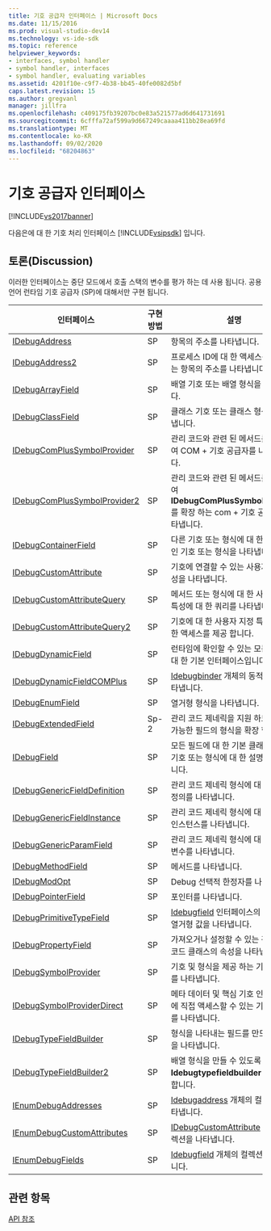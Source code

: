 ```yaml
---
title: 기호 공급자 인터페이스 | Microsoft Docs
ms.date: 11/15/2016
ms.prod: visual-studio-dev14
ms.technology: vs-ide-sdk
ms.topic: reference
helpviewer_keywords:
- interfaces, symbol handler
- symbol handler, interfaces
- symbol handler, evaluating variables
ms.assetid: 4201f10e-c9f7-4b38-bb45-40fe0082d5bf
caps.latest.revision: 15
ms.author: gregvanl
manager: jillfra
ms.openlocfilehash: c409175fb39207bc0e83a521577ad6d641731691
ms.sourcegitcommit: 6cfffa72af599a9d667249caaaa411bb28ea69fd
ms.translationtype: MT
ms.contentlocale: ko-KR
ms.lasthandoff: 09/02/2020
ms.locfileid: "68204863"
---
```

# <a name="symbol-provider-interfaces"></a>기호 공급자 인터페이스
[!INCLUDE[vs2017banner](../../../includes/vs2017banner.md)]

다음은에 대 한 기호 처리 인터페이스 [!INCLUDE[vsipsdk](../../../includes/vsipsdk-md.md)] 입니다.  
  
## <a name="discussion"></a>토론(Discussion)  
 이러한 인터페이스는 중단 모드에서 호출 스택의 변수를 평가 하는 데 사용 됩니다. 공용 언어 런타임 기호 공급자 (SP)에 대해서만 구현 됩니다.  
  
|인터페이스|구현 방법|설명|  
|---------------|--------------------|-----------------|  
|[IDebugAddress](../../../extensibility/debugger/reference/idebugaddress.md)|SP|항목의 주소를 나타냅니다.|  
|[IDebugAddress2](../../../extensibility/debugger/reference/idebugaddress2.md)|SP|프로세스 ID에 대 한 액세스를 제공 하는 항목의 주소를 나타냅니다.|  
|[IDebugArrayField](../../../extensibility/debugger/reference/idebugarrayfield.md)|SP|배열 기호 또는 배열 형식을 나타냅니다.|  
|[IDebugClassField](../../../extensibility/debugger/reference/idebugclassfield.md)|SP|클래스 기호 또는 클래스 형식을 나타냅니다.|  
|[IDebugComPlusSymbolProvider](../../../extensibility/debugger/reference/idebugcomplussymbolprovider.md)|SP|관리 코드와 관련 된 메서드를 사용 하 여 COM + 기호 공급자를 나타냅니다.|  
|[IDebugComPlusSymbolProvider2](../../../extensibility/debugger/reference/idebugcomplussymbolprovider2.md)|SP|관리 코드와 관련 된 메서드를 사용 하 여 **IDebugComPlusSymbolProvider**를 확장 하는 com + 기호 공급자를 나타냅니다.|  
|[IDebugContainerField](../../../extensibility/debugger/reference/idebugcontainerfield.md)|SP|다른 기호 또는 형식에 대 한 컨테이너인 기호 또는 형식을 나타냅니다.|  
|[IDebugCustomAttribute](../../../extensibility/debugger/reference/idebugcustomattribute.md)|SP|기호에 연결할 수 있는 사용자 지정 특성을 나타냅니다.|  
|[IDebugCustomAttributeQuery](../../../extensibility/debugger/reference/idebugcustomattributequery.md)|SP|메서드 또는 형식에 대 한 사용자 지정 특성에 대 한 쿼리를 나타냅니다.|  
|[IDebugCustomAttributeQuery2](../../../extensibility/debugger/reference/idebugcustomattributequery2.md)|SP|기호에 대 한 사용자 지정 특성에 대 한 액세스를 제공 합니다.|  
|[IDebugDynamicField](../../../extensibility/debugger/reference/idebugdynamicfield.md)|SP|런타임에 확인할 수 있는 모든 형식에 대 한 기본 인터페이스입니다.|  
|[IDebugDynamicFieldCOMPlus](../../../extensibility/debugger/reference/idebugdynamicfieldcomplus.md)|SP|[Idebugbinder](../../../extensibility/debugger/reference/idebugbinder.md) 개체의 동적 필드를 나타냅니다.|  
|[IDebugEnumField](../../../extensibility/debugger/reference/idebugenumfield.md)|SP|열거형 형식을 나타냅니다.|  
|[IDebugExtendedField](../../../extensibility/debugger/reference/idebugextendedfield.md)|Sp-2|관리 코드 제네릭을 지원 하도록 사용 가능한 필드의 형식을 확장 합니다.|  
|[IDebugField](../../../extensibility/debugger/reference/idebugfield.md)|SP|모든 필드에 대 한 기본 클래스입니다. 기호 또는 형식에 대 한 설명을 나타냅니다.|  
|[IDebugGenericFieldDefinition](../../../extensibility/debugger/reference/idebuggenericfielddefinition.md)|SP|관리 코드 제네릭 형식에 대 한 필드의 정의를 나타냅니다.|  
|[IDebugGenericFieldInstance](../../../extensibility/debugger/reference/idebuggenericfieldinstance.md)|SP|관리 코드 제네릭 형식에 대 한 필드의 인스턴스를 나타냅니다.|  
|[IDebugGenericParamField](../../../extensibility/debugger/reference/idebuggenericparamfield.md)|SP|관리 코드 제네릭 형식에 대 한 매개 변수를 나타냅니다.|  
|[IDebugMethodField](../../../extensibility/debugger/reference/idebugmethodfield.md)|SP|메서드를 나타냅니다.|  
|[IDebugModOpt](../../../extensibility/debugger/reference/idebugmodopt.md)|SP|Debug 선택적 한정자를 나타냅니다.|  
|[IDebugPointerField](../../../extensibility/debugger/reference/idebugpointerfield.md)|SP|포인터를 나타냅니다.|  
|[IDebugPrimitiveTypeField](../../../extensibility/debugger/reference/idebugprimitivetypefield.md)|SP|[Idebugfield](../../../extensibility/debugger/reference/idebugfield.md) 인터페이스의 기본 형식 열거형 값을 나타냅니다.|  
|[IDebugPropertyField](../../../extensibility/debugger/reference/idebugpropertyfield.md)|SP|가져오거나 설정할 수 있는 관리 되는 코드 클래스의 속성을 나타냅니다.|  
|[IDebugSymbolProvider](../../../extensibility/debugger/reference/idebugsymbolprovider.md)|SP|기호 및 형식을 제공 하는 기호 공급자를 나타냅니다.|  
|[IDebugSymbolProviderDirect](../../../extensibility/debugger/reference/idebugsymbolproviderdirect.md)|SP|메타 데이터 및 핵심 기호 인터페이스에 직접 액세스할 수 있는 기호 공급자를 나타냅니다.|  
|[IDebugTypeFieldBuilder](../../../extensibility/debugger/reference/idebugtypefieldbuilder.md)|SP|형식을 나타내는 필드를 만드는 기능을 나타냅니다.|  
|[IDebugTypeFieldBuilder2](../../../extensibility/debugger/reference/idebugtypefieldbuilder2.md)|SP|배열 형식을 만들 수 있도록 **Idebugtypefieldbuilder** 를 확장 합니다.|  
|[IEnumDebugAddresses](../../../extensibility/debugger/reference/ienumdebugaddresses.md)|SP|[Idebugaddress](../../../extensibility/debugger/reference/idebugaddress.md) 개체의 컬렉션을 나타냅니다.|  
|[IEnumDebugCustomAttributes](../../../extensibility/debugger/reference/ienumdebugcustomattributes.md)|SP|[IDebugCustomAttribute](../../../extensibility/debugger/reference/idebugcustomattribute.md) 개체의 컬렉션을 나타냅니다.|  
|[IEnumDebugFields](../../../extensibility/debugger/reference/ienumdebugfields.md)|SP|[Idebugfield](../../../extensibility/debugger/reference/idebugfield.md) 개체의 컬렉션을 나타냅니다.|  
  
## <a name="see-also"></a>관련 항목  
 [API 참조](../../../extensibility/debugger/reference/api-reference-visual-studio-debugging.md)
